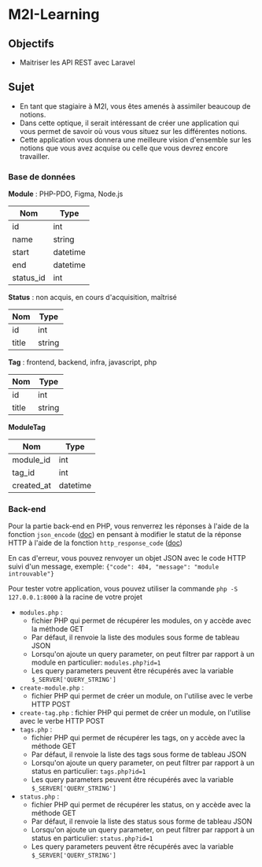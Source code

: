 # M2I-Learning

## Objectifs

- Maitriser les API REST avec Laravel

## Sujet

- En tant que stagiaire à M2I, vous êtes amenés à assimiler beaucoup de notions.
- Dans cette optique, il serait intéressant de créer une application qui vous permet de savoir où vous vous situez sur les différentes notions.
- Cette application vous donnera une meilleure vision d'ensemble sur les notions que vous avez acquise ou celle que vous devrez encore travailler.

### Base de données

**Module** : PHP-PDO, Figma, Node.js

| Nom       | Type     |
|-----------| -------- |
| id        | int      |
| name      | string   |
| start     | datetime |
| end       | datetime |
| status_id | int      |

**Status** : non acquis, en cours d'acquisition, maîtrisé

| Nom   | Type   |
| ----- | ------ |
| id    | int    |
| title | string |

**Tag** : frontend, backend, infra, javascript, php

| Nom   | Type   |
| ----- | ------ |
| id    | int    |
| title | string |

**ModuleTag**

| Nom        | Type     |
| ---------- | -------- |
| module_id  | int      |
| tag_id     | int      |
| created_at | datetime |

### Back-end

Pour la partie back-end en PHP, vous renverrez les réponses à l'aide de la fonction `json_encode` ([doc](https://www.php.net/manual/fr/function.json-encode.php)) en pensant à modifier le statut de la réponse HTTP à l'aide de la fonction `http_response_code` ([doc](https://www.php.net/manual/en/function.http-response-code.php))

En cas d'erreur, vous pouvez renvoyer un objet JSON avec le code HTTP suivi d'un message, exemple: `{"code": 404, "message": "module introuvable"}`

Pour tester votre application, vous pouvez utiliser la commande `php -S 127.0.0.1:8000` à la racine de votre projet

- `modules.php` :
    - fichier PHP qui permet de récupérer les modules, on y accède avec la méthode GET
    - Par défaut, il renvoie la liste des modules sous forme de tableau JSON
    - Lorsqu'on ajoute un query parameter, on peut filtrer par rapport à un module en particulier: `modules.php?id=1`
    - Les query parameters peuvent être récupérés avec la variable `$_SERVER['QUERY_STRING']`
- `create-module.php` :
    - fichier PHP qui permet de créer un module, on l'utilise avec le verbe HTTP POST
- `create-tag.php` : fichier PHP qui permet de créer un module, on l'utilise avec le verbe HTTP POST
- `tags.php` :
    - fichier PHP qui permet de récupérer les tags, on y accède avec la méthode GET
    - Par défaut, il renvoie la liste des tags sous forme de tableau JSON
    - Lorsqu'on ajoute un query parameter, on peut filtrer par rapport à un status en particulier: `tags.php?id=1`
    - Les query parameters peuvent être récupérés avec la variable `$_SERVER['QUERY_STRING']`
- `status.php` :
    - fichier PHP qui permet de récupérer les status, on y accède avec la méthode GET
    - Par défaut, il renvoie la liste des status sous forme de tableau JSON
    - Lorsqu'on ajoute un query parameter, on peut filtrer par rapport à un status en particulier: `status.php?id=1`
    - Les query parameters peuvent être récupérés avec la variable `$_SERVER['QUERY_STRING']`

